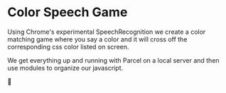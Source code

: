# Color Speech Game

Using Chrome's experimental SpeechRecognition we create a color matching game where you say a color and it will cross off the corresponding css color listed on screen. 

We get everything up and running with Parcel on a local server and then use modules to organize our javascript. 

🌈